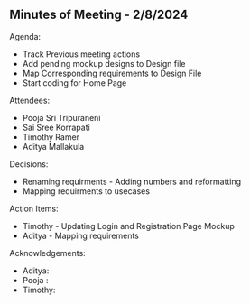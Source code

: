 
## Minutes of Meeting - 2/8/2024

 Agenda:
  
  * Track Previous meeting actions
  * Add pending mockup designs to Design file
  * Map Corresponding requirements to Design File
  * Start coding for Home Page
    
 Attendees:
  
  * Pooja Sri Tripuraneni
  * Sai Sree Korrapati
  * Timothy Ramer
  * Aditya Mallakula

 Decisions:

  * Renaming requirments - Adding numbers and reformatting
  * Mapping requirments to usecases

 Action Items:

  * Timothy - Updating Login and Registration Page Mockup
  * Aditya  - Mapping requirements

 Acknowledgements:
  
  * Aditya: 
  * Pooja : 
  * Timothy: 
